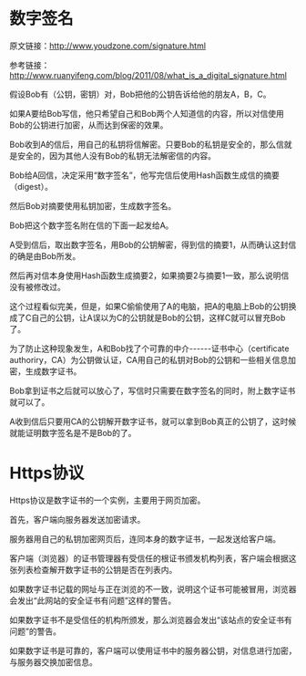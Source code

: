 # 数字签名

原文链接：http://www.youdzone.com/signature.html

参考链接：http://www.ruanyifeng.com/blog/2011/08/what_is_a_digital_signature.html

假设Bob有（公钥，密钥）对，Bob把他的公钥告诉给他的朋友A，B，C。

如果A要给Bob写信，他只希望自己和Bob两个人知道信的内容，所以对信使用Bob的公钥进行加密，从而达到保密的效果。

Bob收到A的信后，用自己的私钥将信解密。只要Bob的私钥是安全的，那么信就是安全的，因为其他人没有Bob的私钥无法解密信的内容。

Bob给A回信，决定采用“数字签名”，他写完信后使用Hash函数生成信的摘要（digest）。

然后Bob对摘要使用私钥加密，生成数字签名。

Bob把这个数字签名附在信的下面一起发给A。

A受到信后，取出数字签名，用Bob的公钥解密，得到信的摘要1，从而确认这封信的确是由Bob所发。

然后再对信本身使用Hash函数生成摘要2，如果摘要2与摘要1一致，那么说明信没有被修改过。

这个过程看似完美，但是，如果C偷偷使用了A的电脑，把A的电脑上Bob的公钥换成了C自己的公钥，让A误以为C的公钥就是Bob的公钥，这样C就可以冒充Bob了。

为了防止这种现象发生，A和Bob找了个可靠的中介------证书中心（certificate authoriry，CA）为公钥做认证，CA用自己的私钥对Bob的公钥和一些相关信息加密，生成数字证书。

Bob拿到证书之后就可以放心了，写信时只需要在数字签名的同时，附上数字证书就可以了。

A收到信后只要用CA的公钥解开数字证书，就可以拿到Bob真正的公钥了，这时候就能证明数字签名是不是Bob的了。

# Https协议
Https协议是数字证书的一个实例，主要用于网页加密。

首先，客户端向服务器发送加密请求。

服务器用自己的私钥加密网页后，连同本身的数字证书，一起发送给客户端。

客户端（浏览器）的证书管理器有受信任的根证书颁发机构列表，客户端会根据这张列表检查解开数字证书的公钥是否在列表内。

如果数字证书记载的网址与正在浏览的不一致，说明这个证书可能被冒用，浏览器会发出“此网站的安全证书有问题”这样的警告。

如果数字证书不是受信任的机构所颁发，那么浏览器会发出“该站点的安全证书有问题”的警告。

如果数字证书是可靠的，客户端可以使用证书中的服务器公钥，对信息进行加密，与服务器交换加密信息。
